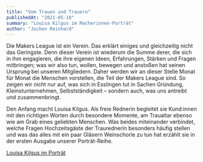 ```yaml
---
title: "Vom Trauen und Trauern"
publishedAt: "2021-05-18"
summary: "Louisa Kilgus im Macherinnen-Porträt"
author: "Jochen Reinhard"
---
```


Die Makers League ist ein Verein. Das erklärt einiges und gleichzeitig nicht das Geringste. Denn dieser Verein ist wiederum die Summe derer, die sich in ihm engagieren, die ihre eigenen Ideen, Erfahrungen, Stärken und Fragen mitbringen; was wir also tun, wollen, bewegen und anstoßen hat seinen Ursprung bei unseren Mitgliedern. Daher werden wir an dieser Stelle Monat für Monat die Menschen vorstellen, die Teil der Makers League sind. So zeigen wir nicht nur auf, was sich in Esslingen tut in Sachen Gründung, Kleinstunternehmen, Selbstständigkeit – sondern auch, was uns antreibt und zusammenbringt.

Den Anfang macht Louisa Kilgus. Als freie Rednerin begleitet sie Kund:innen mit den richtigen Worten durch besondere Momente, am Traualtar ebenso wie am Grab eines geliebten Menschen. Was beides miteinander verbindet, welche Fragen Hochzeitsgäste der Traurednerin besonders häufig stellen und was das alles mit ein paar Gläsern Weinschorle zu tun hat erzählt sie in der ersten Ausgabe unserer Porträt-Reihe.

[Louisa Kilgus im Porträt](/content/blog/vom-trauen-und-trauern/Louisa-Kilgus-im-Portraet-1.pdf)
